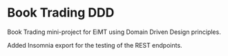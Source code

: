 # Book Trading DDD
Book Trading mini-project for EiMT using Domain Driven Design principles.

Added Insomnia export for the testing of the REST endpoints.
